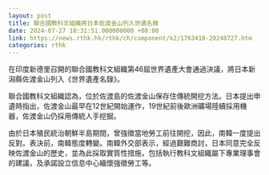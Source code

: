 ```yaml
---
layout: post
title: 聯合國教科文組織將日本佐渡金山列入世遺名錄
date: 2024-07-27 18:31:51.000000000 +08:00
link: https://news.rthk.hk/rthk/ch/component/k2/1763418-20240727.htm
categories: rthk
---
```


在印度新德里召開的聯合國教科文組織第46屆世界遺產大會通過決議，將日本新潟縣佐渡金山列入《世界遺產名錄》。

聯合國教科文組織認為，位於佐渡島的佐渡金山保存住傳統開挖方法。日本提出申遺時指出，佐渡金山最早在12世紀開始運作，19世紀前後歐洲礦場陸續採用機器，佐渡金山仍採用傳統人手挖掘。

由於日本殖民統治朝鮮半島期間，曾強徵當地勞工前往開挖，因此，南韓一度提出反對。表決前，南韓態度轉變。南韓外交部表示，經過艱難商討，日本同意完全反映佐渡金山的歷史，並為此採取實質性措施，包括執行教科文組織屬下專業理事會的建議，及承諾設立信息中心緬懷強徵勞工等。
